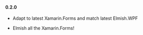 #### 0.2.0

* Adapt to latest Xamarin.Forms and match latest Elmish.WPF

* Elmish all the Xamarin.Forms!